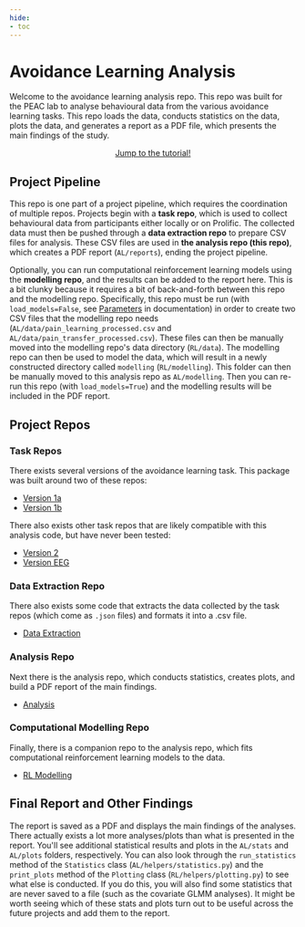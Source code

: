 ```yaml
---
hide:
- toc
---
```

# Avoidance Learning Analysis

Welcome to the avoidance learning analysis repo. This repo was built for the PEAC lab to analyse behavioural data from the various avoidance learning tasks. This repo loads the data, conducts statistics on the data, plots the data, and generates a report as a PDF file, which presents the main findings of the study. 

<div style="text-align: center; margin-top: 1em;">
  <a href="Tutorials/AL_tutorial/" class="md-button md-button--primary" target="_blank">
    Jump to the tutorial!
  </a>
</div>

## Project Pipeline
This repo is one part of a project pipeline, which requires the coordination of multiple repos. Projects begin with a <b>task repo</b>, which is used to collect behavioural data from participants either locally or on Prolific. The collected data must then be pushed through a <b>data extraction repo</b> to prepare CSV files for analysis. These CSV files are used in <b>the analysis repo (this repo)</b>, which creates a PDF report (`AL/reports`), ending the project pipeline. 

Optionally, you can run computational reinforcement learning models using the <b>modelling repo</b>, and the results can be added to the report here. This is a bit clunky because it requires a bit of back-and-forth between this repo and the modelling repo. Specifically, this repo must be run (with `load_models=False`, see [Parameters](HowToUse/parameters.md) in documentation) in order to create two CSV files that the modelling repo needs (`AL/data/pain_learning_processed.csv` and `AL/data/pain_transfer_processed.csv`). These files can then be manually moved into the modelling repo's data directory (`RL/data`). The modelling repo can then be used to model the data, which will result in a newly constructed directory called `modelling` (`RL/modelling`). This folder can then be manually moved to this analysis repo as `AL/modelling`. Then you can re-run this repo (with `load_models=True`) and the modelling results will be included in the PDF report. 

## Project Repos

### Task Repos
There exists several versions of the avoidance learning task. This package was built around two of these repos:

- [Version 1a](https://github.com/petzschnerlab/v1a_avoid_pain) 
- [Version 1b](https://github.com/petzschnerlab/v1b_avoid_paindepression)

There also exists other task repos that are likely compatible with this analysis code, but have never been tested:

- [Version 2](https://github.com/petzschnerlab/v2_avoid_paindepression_presample)
- [Version EEG](https://github.com/petzschnerlab/soma_avoid_eeg)

### Data Extraction Repo
There also exists some code that extracts the data collected by the task repos (which come as `.json` files) and formats it into a .csv file.

- [Data Extraction](https://github.com/petzschnerlab/avoid_learning_data_extraction)

### Analysis Repo
Next there is the analysis repo, which conducts statistics, creates plots, and build a PDF report of the main findings.

- [Analysis](https://github.com/petzschnerlab/avoid_learning_analysis)

### Computational Modelling Repo
Finally, there is a companion repo to the analysis repo, which fits computational reinforcement learning models to the data. 

- [RL Modelling](https://github.com/petzschnerlab/avoid_learning_rl_models)

## Final Report and Other Findings

The report is saved as a PDF and displays the main findings of the analyses. There actually exists a lot more analyses/plots than what is presented in the report. You'll see additional statistical results and plots in the `AL/stats` and `AL/plots` folders, respectively. You can also look through the `run_statistics` method of the `Statistics` class (`AL/helpers/statistics.py`) and the `print_plots` method of the `Plotting` class (`RL/helpers/plotting.py`) to see what else is conducted. If you do this, you will also find some statistics that are never saved to a file (such as the covariate GLMM analyses). It might be worth seeing which of these stats and plots turn out to be useful across the future projects and add them to the report.